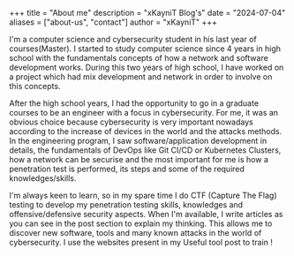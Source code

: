 +++
title = "About me"
description = "xKayniT Blog's"
date = "2024-07-04"
aliases = ["about-us", "contact"]
author = "xKayniT"
+++

I'm a computer science and cybersecurity student in his last year of courses(Master). I started to study computer science since 4 years in high school with the fundamentals concepts of how a network and software development works. During this two years of high school, I have worked on a project which had mix development and network in order to involve on this concepts. 

After the high school years, I had the opportunity to go in a graduate courses to be an engineer with a focus in cybersecurity. For me, it was an obvious choice because cybersecurity is very important nowadays according to the increase of devices in the world and the attacks methods. In the engineering program, I saw software/application development in details, the fundamentals of DevOps like Git CI/CD or Kubernetes Clusters, how a network can be securise and the most important for me is how a penetration test is performed, its steps and some of the required knowledges/skills.

I'm always keen to learn, so in my spare time I do CTF (Capture The Flag) testing to develop my penetration testing skills, knowledges and offensive/defensive security aspects. When I'm available, I write articles as you can see in the post section to explain my thinking. This allows me to discover new software, tools and many known attacks in the world of cybersecurity. I use the websites present in my Useful tool post to train !